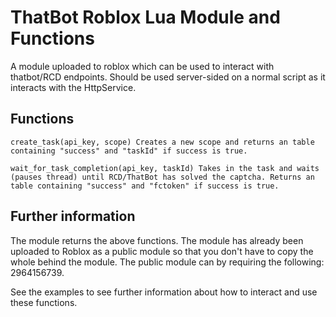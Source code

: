 # ThatBot Roblox Lua Module and Functions

A module uploaded to roblox which can be used to interact with thatbot/RCD endpoints.
Should be used server-sided on a normal script as it interacts with the HttpService.

## Functions

```
create_task(api_key, scope) Creates a new scope and returns an table containing "success" and "taskId" if success is true.
```
```
wait_for_task_completion(api_key, taskId) Takes in the task and waits (pauses thread) until RCD/ThatBot has solved the captcha. Returns an table containing "success" and "fctoken" if success is true.
```

## Further information
The module returns the above functions. The module has already been uploaded to Roblox as a public module so that you don't have to copy the whole behind the module.
The public module can by requiring the following: 2964156739.

See the examples to see further information about how to interact and use these functions.